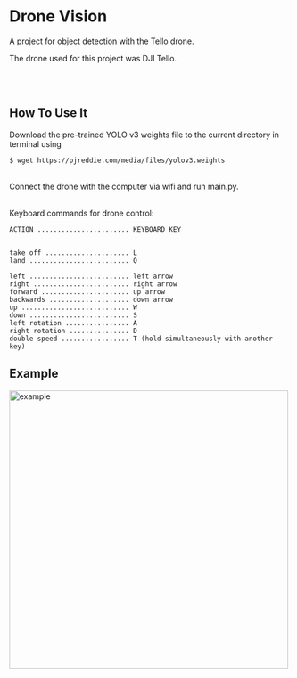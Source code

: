 # Drone Vision
 A project for object detection with the Tello drone.


The drone used for this project was DJI Tello.


<br/>
<br/>

## How To Use It
Download the pre-trained YOLO v3 weights file to the current directory in terminal using

```
$ wget https://pjreddie.com/media/files/yolov3.weights
```

<br/>
Connect the drone with the computer via wifi and run main.py.

<br/>
<br/>

Keyboard commands for drone control:

```
ACTION ....................... KEYBOARD KEY


take off ..................... L
land ......................... Q

left ......................... left arrow
right ........................ right arrow
forward ...................... up arrow
backwards .................... down arrow
up ........................... W
down ......................... S
left rotation ................ A
right rotation ............... D
double speed ................. T (hold simultaneously with another key)
```



## Example
<p>
<img src="example1.jpg" alt="example" width="500"/>
</p>

